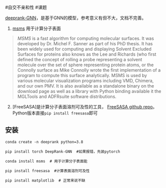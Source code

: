 #自交不亲和性 #课题

[deeprank-GNN](https://github.com/DeepRank/Deeprank-GNN)，是基于GNN的模型，参考意义有但不大，文档不完善。

1. [msms](https://ccsb.scripps.edu/msms/) 用于计算分子表面
>_MSMS_ is a fast algorithm for computing molecular surfaces. It was developed by Dr. Michel F. Sanner as part of his PhD thesis. It has been widely used for computing and displaying Solvent Excluded Surfaces for proteins also knows as the Lee and Richards (who first defined the concept of rolling a probe representing a solvent molecule over the set of sphere representing protein atoms, or the Connolly surface as Mike Connolly wrote the first implementation of a program to compute this surface analytically. MSMS is used by various molecular visualization programs including VMD, Chimera, and our own PMV. It is also available as a standalone binary on the download page as well as a library with Python binding available it the MGLTools and ADFRsuite software distributions.

2.  [FreeSASA]是计算分子表面溶剂可及性的工具，  [FreeSASA github repo](https://github.com/mittinatten/freesasa)。Python版本直接`pip install freesasa`即可

## 安装

```shell
conda create -n deeprank python=3.8

pip install torch DeepRank-GNN  #如果报错，先装pytorch

conda install msms  # 用于计算分子表面能

pip install freesasa  #计算表面溶剂可及性

pip install matplotlib  # 正常来说不缺

```

